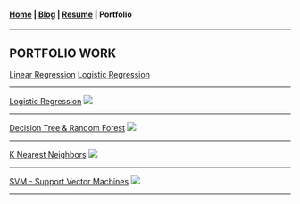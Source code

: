 #### [Home](/index) | [Blog](/blog) | [Resume](/resume) | Portfolio
---

<h2 class="title">PORTFOLIO WORK</h2>

[Linear Regression](/linear-regression)
[Logistic Regression](/pdf/sample_presentation.pdf)

<!-- Estimating the coefficients ...[Read More](/sample_page) -->
<!-- <img src="images/dummy_thumbnail.jpg?raw=true"/> -->

---
[Logistic Regression](/pdf/sample_presentation.pdf)
<img src="images/dummy_thumbnail.jpg?raw=true"/>

---
[Decision Tree & Random Forest](http://example.com/)
<img src="images/dummy_thumbnail.jpg?raw=true"/>

---
[K Nearest Neighbors](http://example.com/)
<img src="images/dummy_thumbnail.jpg?raw=true"/>

---
[SVM - Support Vector Machines](http://example.com/)
<img src="images/dummy_thumbnail.jpg?raw=true"/>

---
